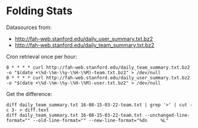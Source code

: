 # Folding Stats

Datasources from:
- http://fah-web.stanford.edu/daily_user_summary.txt.bz2
- http://fah-web.stanford.edu/daily_team_summary.txt.bz2 

Cron retrieval once per hour: 

	0 * * * * curl http://fah-web.stanford.edu/daily_team_summary.txt.bz2 -o "$(date +\%d-\%m-\%y-\%H-\%M)-team.txt.bz2" > /dev/null
	0 * * * * curl http://fah-web.stanford.edu/daily_user_summary.txt.bz2 -o "$(date +\%d-\%m-\%y-\%H-\%M)-user.txt.bz2" > /dev/null


Get the difference: 
	
	diff daily_team_summary.txt 16-08-15-03-22-team.txt | grep '>' | cut -c 3- > diff.text
	diff daily_team_summary.txt 16-08-15-03-22-team.txt --unchanged-line-format="" --old-line-format="" --new-line-format="%dn     %L"